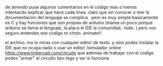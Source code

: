 de atrevido puse algunos comentarios en el codigo mas o menos intentando explicar que hace cada linea.
claro que sin conocer o leer la documentacion del lenguaje se complica . pero es muy simple basicamente es C y hay funciones  que son propias de arduino (marea un poco porque arduino se llama el lenguaje, la placa  el IDE la comunidad.. todo. )
pero vos seguro entendes ese codigo re choto. animate!!

el archivo .ino lo miras con cualquier editor de texto. 
y sino podes instalar la IDE que no ocupa nada o usar un editor /simulador online 
https://www.tinkercad.com/circuits  que ademas de trabajar con el codigo podes "armar" el circuito tipo lego y ver si funciona
